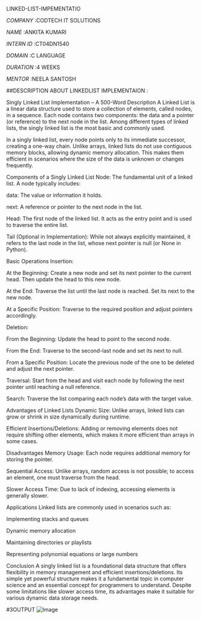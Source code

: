 LINKED-LIST-IMPEMENTATIO

*COMPANY* :CODTECH IT SOLUTIONS

*NAME* :ANKITA KUMARI

*INTERN ID* :CT04DN1540

*DOMAIN* :C LANGUAGE

*DURATION* :4 WEEKS

*MENTOR* :NEELA SANTOSH

##DESCRIPTION ABOUT LINKEDLIST IMPLEMENTAION :

Singly Linked List Implementation – A 500-Word Description
A Linked List is a linear data structure used to store a collection of elements, called nodes, in a sequence. Each node contains two components: the data and a pointer (or reference) to the next node in the list. Among different types of linked lists, the singly linked list is the most basic and commonly used.

In a singly linked list, every node points only to its immediate successor, creating a one-way chain. Unlike arrays, linked lists do not use contiguous memory blocks, allowing dynamic memory allocation. This makes them efficient in scenarios where the size of the data is unknown or changes frequently.

Components of a Singly Linked List
Node: The fundamental unit of a linked list. A node typically includes:

data: The value or information it holds.

next: A reference or pointer to the next node in the list.

Head: The first node of the linked list. It acts as the entry point and is used to traverse the entire list.

Tail (Optional in Implementation): While not always explicitly maintained, it refers to the last node in the list, whose next pointer is null (or None in Python).

Basic Operations
Insertion:

At the Beginning: Create a new node and set its next pointer to the current head. Then update the head to this new node.

At the End: Traverse the list until the last node is reached. Set its next to the new node.

At a Specific Position: Traverse to the required position and adjust pointers accordingly.

Deletion:

From the Beginning: Update the head to point to the second node.

From the End: Traverse to the second-last node and set its next to null.

From a Specific Position: Locate the previous node of the one to be deleted and adjust the next pointer.

Traversal: Start from the head and visit each node by following the next pointer until reaching a null reference.

Search: Traverse the list comparing each node’s data with the target value.

Advantages of Linked Lists
Dynamic Size: Unlike arrays, linked lists can grow or shrink in size dynamically during runtime.

Efficient Insertions/Deletions: Adding or removing elements does not require shifting other elements, which makes it more efficient than arrays in some cases.

Disadvantages
Memory Usage: Each node requires additional memory for storing the pointer.

Sequential Access: Unlike arrays, random access is not possible; to access an element, one must traverse from the head.

Slower Access Time: Due to lack of indexing, accessing elements is generally slower.

Applications
Linked lists are commonly used in scenarios such as:

Implementing stacks and queues

Dynamic memory allocation

Maintaining directories or playlists

Representing polynomial equations or large numbers

Conclusion
A singly linked list is a foundational data structure that offers flexibility in memory management and efficient insertions/deletions. Its simple yet powerful structure makes it a fundamental topic in computer science and an essential concept for programmers to understand. Despite some limitations like slower access time, its advantages make it suitable for various dynamic data storage needs.

#3OUTPUT 
![Image](https://github.com/user-attachments/assets/33dfdf0e-c6ae-4ff5-bb44-f836e34c3b6b)


